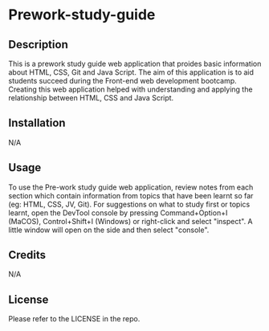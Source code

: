 # Prework-study-guide

## Description

This is a prework study guide web application that proides basic information about HTML, CSS, Git and Java Script. The aim of this application is to aid students succeed during the Front-end web development bootcamp. Creating this web application helped with understanding and applying the relationship between HTML, CSS and Java Script.

## Installation

N/A

## Usage

To use the Pre-work study guide web application, review notes from each section which contain information from topics that have been learnt so far (eg: HTML, CSS, JV, Git). For suggestions on what to study first or topics learnt, open the DevTool console by pressing Command+Option+I (MaCOS), Control+Shift+I (Windows) or right-click and select "inspect". A little window will open on the side and then select "console".

## Credits

N/A

## License

Please refer to the LICENSE in the repo.